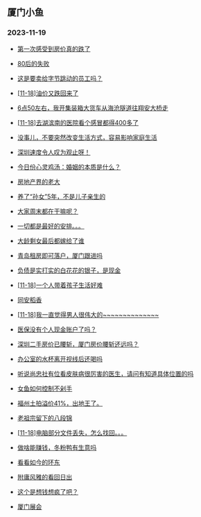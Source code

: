 ## 厦门小鱼 
### 2023-11-19

+ [第一次感受到房价真的跌了](http://bbs.xmfish.com/read-htm-tid-18107672.html)

+ [80后的失败](http://bbs.xmfish.com/read-htm-tid-18107521.html)

+ [这是要卖给字节跳动的员工吗？](http://bbs.xmfish.com/read-htm-tid-18107530.html)

+ [[11-18]油价又跌回来了](http://bbs.xmfish.com/read-htm-tid-18107759.html)

+ [6点50左右，我开集装箱大货车从海沧隧道往翔安大桥走](http://bbs.xmfish.com/read-htm-tid-18107523.html)

+ [[11-18]去湖滨南的医院看个感冒都得400多了](http://bbs.xmfish.com/read-htm-tid-18107707.html)

+ [没事儿，不要突然改变生活方式，容易影响家庭生活](http://bbs.xmfish.com/read-htm-tid-18107701.html)

+ [深圳速度令人叹为观止呀！](http://bbs.xmfish.com/read-htm-tid-18107790.html)

+ [今日份心灵鸡汤：婚姻的本质是什么？](http://bbs.xmfish.com/read-htm-tid-18107614.html)

+ [房地产界的老大](http://bbs.xmfish.com/read-htm-tid-18107686.html)

+ [养了“孙女”5年，不是儿子亲生的](http://bbs.xmfish.com/read-htm-tid-18107561.html)

+ [大家周末都在干嘛呢？](http://bbs.xmfish.com/read-htm-tid-18107796.html)

+ [一切都是最好的安排。。。](http://bbs.xmfish.com/read-htm-tid-18107784.html)

+ [大龄剩女最后都嫁给了谁](http://bbs.xmfish.com/read-htm-tid-18107777.html)

+ [青岛租房即可落户，厦门跟进吗](http://bbs.xmfish.com/read-htm-tid-18107788.html)

+ [负债是实打实的白花花的银子，是现金](http://bbs.xmfish.com/read-htm-tid-18107709.html)

+ [[11-18]一个人带着孩子生活好难](http://bbs.xmfish.com/read-htm-tid-18107933.html)

+ [同安稻香](http://bbs.xmfish.com/read-htm-tid-18107815.html)

+ [[11-18]我一直觉得男人很伟大的~~~~~~~~~~~~~~](http://bbs.xmfish.com/read-htm-tid-18107848.html)

+ [医保没有个人现金账户了吗？](http://bbs.xmfish.com/read-htm-tid-18107904.html)

+ [深圳二手房价已腰斩，厦门房价腰斩还远吗？](http://bbs.xmfish.com/read-htm-tid-18107987.html)

+ [办公室的水杯离开视线后还喝吗](http://bbs.xmfish.com/read-htm-tid-18107889.html)

+ [听说尚忠社有位看皮肤病很厉害的医生，请问有知道具体位置的吗](http://bbs.xmfish.com/read-htm-tid-18107876.html)

+ [女鱼如何控制不剁手](http://bbs.xmfish.com/read-htm-tid-18107860.html)

+ [福州土拍溢价41%，出地王了。](http://bbs.xmfish.com/read-htm-tid-18107949.html)

+ [老祖宗留下的八段锦](http://bbs.xmfish.com/read-htm-tid-18107855.html)

+ [[11-18]电脑部分文件丢失，怎么找回。。。](http://bbs.xmfish.com/read-htm-tid-18107847.html)

+ [做啥能赚钱，冬粉鸭有生意吗](http://bbs.xmfish.com/read-htm-tid-18107991.html)

+ [看看如今的环东](http://bbs.xmfish.com/read-htm-tid-18107927.html)

+ [附庸风雅的看回日出](http://bbs.xmfish.com/read-htm-tid-18108010.html)

+ [这个是想钱想疯了吧？](http://bbs.xmfish.com/read-htm-tid-18108162.html)

+ [厦门展会](http://bbs.xmfish.com/read-htm-tid-18107964.html)

